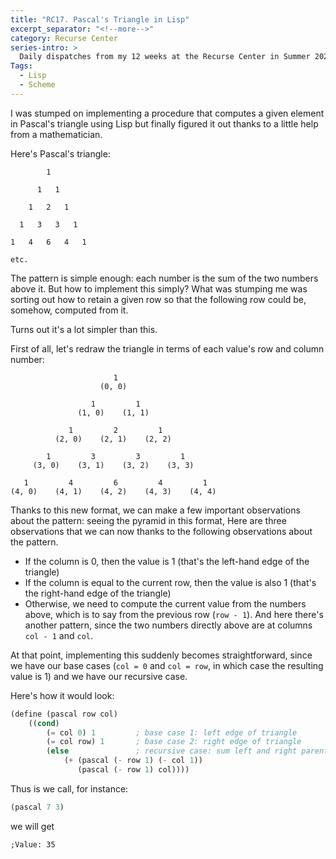 ```yaml
---
title: "RC17. Pascal's Triangle in Lisp"
excerpt_separator: "<!--more-->"
category: Recurse Center
series-intro: >
  Daily dispatches from my 12 weeks at the Recurse Center in Summer 2023
Tags:
  - Lisp
  - Scheme
---
```


I was stumped on implementing a procedure that computes a given element in Pascal's triangle using Lisp but finally figured it out thanks to a little help from a mathematician.

Here's Pascal's triangle:

```
        1

      1   1

    1   2   1 

  1   3   3   1

1   4   6   4   1

etc.
```

The pattern is simple enough: each number is the sum of the two numbers above it. But how to implement this simply? What was stumping me was sorting out how to retain a given row so that the following row could be, somehow, computed from it.

Turns out it's a lot simpler than this.

First of all, let's redraw the triangle in terms of each value's row and column number:

```
                       1
                    (0, 0)
                    
                  1         1
               (1, 0)    (1, 1)
             
             1         2         1
          (2, 0)    (2, 1)    (2, 2)
       
        1         3         3         1
     (3, 0)    (3, 1)    (3, 2)    (3, 3)
     
   1         4         6         4         1
(4, 0)    (4, 1)    (4, 2)    (4, 3)    (4, 4)
```

Thanks to this new format, we can make a few important observations about the pattern:
seeing the pyramid in this format, Here are three observations that we can now thanks to the following observations about the pattern.
- If the column is 0, then the value is 1 (that's the left-hand edge of the triangle)
- If the column is equal to the current row, then the value is also 1 (that's the right-hand edge of the triangle)
- Otherwise, we need to compute the current value from the numbers above, which is to say from the previous row (`row - 1`). And here there's another pattern, since the two numbers directly above are at columns `col - 1` and `col`.

At that point, implementing this suddenly becomes straightforward, since we have our base cases (`col = 0` and `col = row`, in which case the resulting value is 1) and we have our recursive case.

Here's how it would look:

```scheme
(define (pascal row col)
    ((cond)
        (= col 0) 1         ; base case 1: left edge of triangle
        (= col row) 1       ; base case 2: right edge of triangle
        (else               ; recursive case: sum left and right parent
            (+ (pascal (- row 1) (- col 1)) 
               (pascal (- row 1) col))))
```

Thus is we call, for instance:

```scheme
(pascal 7 3)
```

we will get

    ;Value: 35
